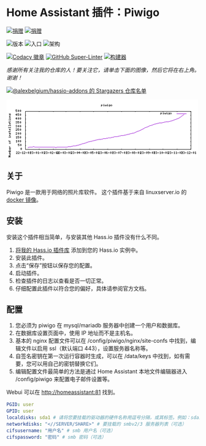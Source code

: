 # Home Assistant 插件：Piwigo

[![捐赠][donation-badge]](https://www.buymeacoffee.com/alexbelgium)
[![捐赠][paypal-badge]](https://www.paypal.com/donate/?hosted_button_id=DZFULJZTP3UQA)

![版本](https://img.shields.io/badge/dynamic/json?label=Version&query=%24.version&url=https%3A%2F%2Fraw.githubusercontent.com%2Falexbelgium%2Fhassio-addons%2Fmaster%2Fpiwigo%2Fconfig.json)
![入口](https://img.shields.io/badge/dynamic/json?label=Ingress&query=%24.ingress&url=https%3A%2F%2Fraw.githubusercontent.com%2Falexbelgium%2Fhassio-addons%2Fmaster%2Fpiwigo%2Fconfig.json)
![架构](https://img.shields.io/badge/dynamic/json?color=success&label=Arch&query=%24.arch&url=https%3A%2F%2Fraw.githubusercontent.com%2Falexbelgium%2Fhassio-addons%2Fmaster%2Fpiwigo%2Fconfig.json)

[![Codacy 徽章](https://app.codacy.com/project/badge/Grade/9c6cf10bdbba45ecb202d7f579b5be0e)](https://www.codacy.com/gh/alexbelgium/hassio-addons/dashboard?utm_source=github.com&utm_medium=referral&utm_content=alexbelgium/hassio-addons&utm_campaign=Badge_Grade)
[![GitHub Super-Linter](https://img.shields.io/github/actions/workflow/status/alexbelgium/hassio-addons/weekly-supelinter.yaml?label=Lint%20code%20base)](https://github.com/alexbelgium/hassio-addons/actions/workflows/weekly-supelinter.yaml)
[![构建器](https://img.shields.io/github/actions/workflow/status/alexbelgium/hassio-addons/onpush_builder.yaml?label=Builder)](https://github.com/alexbelgium/hassio-addons/actions/workflows/onpush_builder.yaml)

[donation-badge]: https://img.shields.io/badge/Buy%20me%20a%20coffee%20(no%20paypal)-%23d32f2f?logo=buy-me-a-coffee&style=flat&logoColor=white
[paypal-badge]: https://img.shields.io/badge/Buy%20me%20a%20coffee%20with%20Paypal-0070BA?logo=paypal&style=flat&logoColor=white

_感谢所有关注我的仓库的人！要关注它，请单击下面的图像，然后它将在右上角。谢谢！_

[![@alexbelgium/hassio-addons 的 Stargazers 仓库名单](https://raw.githubusercontent.com/alexbelgium/hassio-addons/master/.github/stars2.svg)](https://github.com/alexbelgium/hassio-addons/stargazers)

![下载演变](https://raw.githubusercontent.com/alexbelgium/hassio-addons/master/piwigo/stats.png)

## 关于

Piwigo 是一款用于网络的照片库软件。
这个插件基于来自 linuxserver.io 的 [docker 镜像](https://github.com/linuxserver/piwigo)。

## 安装

安装这个插件相当简单，与安装其他 Hass.io 插件没有什么不同。

1. [将我的 Hass.io 插件库][repository] 添加到您的 Hass.io 实例中。
1. 安装此插件。
1. 点击“保存”按钮以保存您的配置。
1. 启动插件。
1. 检查插件的日志以查看是否一切正常。
1. 仔细配置此插件以符合您的偏好，具体请参阅官方文档。

## 配置

1. 您必须为 piwigo 在 mysql/mariadb 服务器中创建一个用户和数据库。
1. 在数据库设置页面中，使用 IP 地址而不是主机名。
1. 基本的 nginx 配置文件可以在 /config/piwigo/nginx/site-confs 中找到，编辑文件以启用 ssl（默认端口 443），设置服务器名称等。
1. 自签名密钥在第一次运行容器时生成，可以在 /data/keys 中找到，如有需要，您可以用自己的密钥替换它们。
1. 编辑配置文件最简单的方法是通过 Home Assistant 本地文件编辑器进入 /config/piwigo 来配置电子邮件设置等。

Webui 可以在 <http://homeassistant:81> 找到。

```yaml
PGID: user
GPID: user
localdisks: sda1 # 请将您要挂载的驱动器的硬件名称用逗号分隔，或其标签。例如：sda1, sdb1, MYNAS...
networkdisks: "<//SERVER/SHARE>" # 要挂载的 smbv2/3 服务器列表（可选）
cifsusername: "用户名" # smb 用户名（可选）
cifspassword: "密码" # smb 密码（可选）
```

[repository]: https://github.com/alexbelgium/hassio-addons